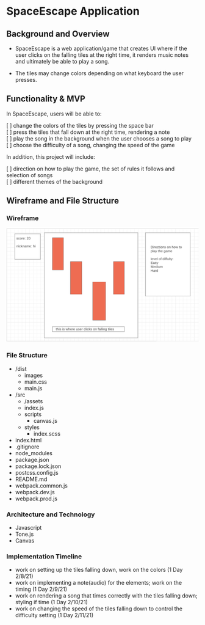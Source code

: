 # SpaceEscape Application

## Background and Overview

* SpaceEscape is a web application/game that creates UI where if the user clicks on the falling tiles at the right time, it renders music notes and ultimately be able to play a song.

* The tiles may change colors depending on what keyboard the user presses.

## Functionality & MVP

In SpaceEscape, users will be able to:

[ ] change the colors of the tiles by pressing the space bar  
[ ] press the tiles that fall down at the right time, rendering a note  
[ ] play the song in the background when the user chooses a song to play  
[ ] choose the difficulty of a song, changing the speed of the game

In addition, this project will include:

[ ] direction on how to play the game, the set of rules it follows and selection of songs  
[ ] different themes of the background

## Wireframe and File Structure

### Wireframe
![Alt text](/dist/images/wireframe.png)
### File Structure 

* /dist
    * images
    * main.css
    * main.js
* /src
    * /assets
    * index.js
    * scripts
        * canvas.js
    * styles
        * index.scss
* index.html
* .gitignore
* node_modules
* package.json
* package.lock.json
* postcss.config.js
* README.md
* webpack.common.js
* webpack.dev.js
* webpack.prod.js


### Architecture and Technology
* Javascript
* Tone.js
* Canvas

### Implementation Timeline
* work on setting up the tiles falling down, work on the colors (1 Day 2/8/21)
* work on implementing a note(audio) for the elements; work on the timing (1 Day 2/9/21)
* work on rendering a song that times correctly with the tiles falling down; styling if time (1 Day 2/10/21)
* work on changing the speed of the tiles falling down to control the difficulty setting (1 Day 2/11/21)
